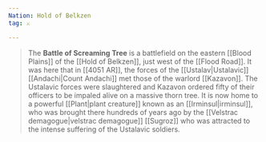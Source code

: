 ```yaml
---
Nation: Hold of Belkzen
tag: ⚔️

---
```

> The **Battle of Screaming Tree** is a battlefield on the eastern [[Blood Plains]] of the [[Hold of Belkzen]], just west of the [[Flood Road]]. It was here that in [[4051 AR]], the forces of the [[Ustalav|Ustalavic]] [[Andachi|Count Andachi]] met those of the warlord [[Kazavon]]. The Ustalavic forces were slaughtered and Kazavon ordered fifty of their officers to be impaled alive on a massive thorn tree. It is now home to a powerful [[Plant|plant creature]] known as an [[Irminsul|irminsul]], who was brought there hundreds of years ago by the [[Velstrac demagogue|velstrac demagogue]] [[Sugroz]] who was attracted to the intense suffering of the Ustalavic soldiers.








